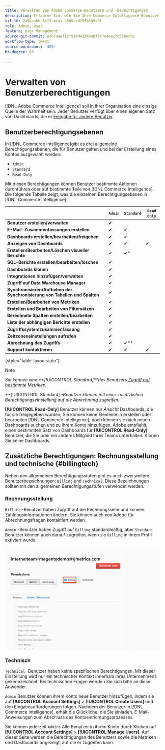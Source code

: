 ```yaml
---
title: Verwalten von Adobe Commerce-Benutzern und -Berechtigungen
description: Erfahren Sie, wie Sie Ihre Commerce Intelligence-Benutzer verwalten.
exl-id: 2a5eeabb-3c13-4ca1-b845-ed255b389c9f
role: Admin, User
feature: User Management
source-git-commit: adb7aaef1cf914d43348abf5c7e4bec7c51bed0c
workflow-type: tm+mt
source-wordcount: '405'
ht-degree: 0%

---
```


# Verwalten von Benutzerberechtigungen

[!DNL Adobe Commerce Intelligence] soll in Ihrer Organisation eine einzige Quelle der Wahrheit sein. Jeder Benutzer verfügt über einen eigenen Satz von Dashboards, die er [Freigabe für andere Benutzer](../../data-user/dashboards/share-dashboard-with-users.md).

## Benutzerberechtigungsebenen

In [!DNL Commerce Intelligence]gibt es drei allgemeine Berechtigungsebenen, die für Benutzer gelten und bei der Erstellung eines Kontos ausgewählt werden:

* `Admin`
* `Standard`
* `Read-Only`

Mit diesen Berechtigungen können Benutzer bestimmte Aktionen durchführen oder auf bestimmte Teile von [!DNL Commerce Intelligence]. Die folgende Tabelle zeigt, was die einzelnen Berechtigungsebenen in [!DNL Commerce Intelligence]:

|   | `Admin` | `Standard` | `Read Only` |
| -----|-----|-----|----|
| **Benutzer erstellen/verwalten** | ✔ |   |   |
| **E-Mail-Zusammenfassungen erstellen** | ✔ | ✔ |   |
| **Dashboards erstellen/bearbeiten/freigeben** | ✔ | ✔ |   |
| **Anzeigen von Dashboards** | ✔ | ✔ | ✔ |
| **Erstellen/Bearbeiten/Löschen visueller Berichte** | ✔ | ✔* |   |
| **SQL-Berichte erstellen/bearbeiten/löschen** | ✔ |  |   |
| **Dashboards klonen** | ✔ |   |   |
| **Integrationen hinzufügen/verwalten** | ✔ |   |   |
| **Zugriff auf Data Warehouse Manager** | ✔ |   |   |
| **Synchronisieren/Aufheben der Synchronisierung von Tabellen und Spalten** | ✔ |   |   |
| **Erstellen/Bearbeiten von Metriken** | ✔ |   |   |
| **Erstellen und Bearbeiten von Filtersätzen** | ✔ |   |   |
| **Berechnete Spalten erstellen/bearbeiten** | ✔ |   |   |
| **Liste der abhängigen Berichte erstellen** | ✔ |   |   |
| **Zugriffssystemzusammenfassung** | ✔ |   |   |
| **Zeitzoneneinstellungen aufrufen** | ✔ |   |   |
| **Abrechnung des Zugriffs** | ✔ | ✔** |   |
| **Support kontaktieren** | ✔ | ✔ | ✔ |

{style="table-layout:auto"}

>[!NOTE]
>
>_Sie können eine **[!UICONTROL Standard]**des Benutzers [Zugriff auf bestimmte Metriken](../../administrator/user-management/restrict-metric-access.md)._
>
>**[!UICONTROL Standard] _-Benutzer können mit einer zusätzlichen Berechtigungseinstellung auf die Abrechnung zugreifen._
>
>**[!UICONTROL Read-Only]** Benutzer können nur _Ansicht_ Dashboards, die für sie freigegeben wurden; Sie können keine Elemente in erstellen oder bearbeiten [!DNL Commerce Intelligence], noch können sie nach neuen Dashboards suchen und zu ihrem Konto hinzufügen. Adobe empfiehlt, einen bestimmten Satz von Dashboards für **[!UICONTROL Read-Only]** Benutzer, die Sie oder ein anderes Mitglied Ihres Teams unterhalten. Klonen Sie keine Dashboards.

## Zusätzliche Berechtigungen: Rechnungsstellung und technische {#billingtech}

Neben den allgemeinen Berechtigungsstufen gibt es auch zwei weitere Benutzerbezeichnungen: `Billing` und `Technical`. Diese Bezeichnungen sollten mit den allgemeinen Berechtigungsstufen verwendet werden.

### Rechnungsstellung

`Billing` -Benutzer haben Zugriff auf die Rechnungsseite und können Zahlungsinformationen ändern. Sie können auch von Adobe für Abrechnungsfragen kontaktiert werden.

`Admin` -Benutzer haben Zugriff auf `Billing` standardmäßig, aber `Standard` Benutzer können auch darauf zugreifen, wenn sie `Billing` in ihrem Profil aktiviert wurde.

![Abrechnung](../../assets/billing.png)<!--{: width="550" height="363"}-->

### Technisch

`Technical` -Benutzer haben keine spezifischen Berechtigungen. Mit dieser Einstellung wird nur ein technischer Kontakt innerhalb Ihres Unternehmens gekennzeichnet. Bei technischen Fragen wenden Sie sich bitte an diese Anwender.

`Admin` Benutzer können ihrem Konto neue Benutzer hinzufügen, indem sie auf **[!UICONTROL Account Settings]** > **[!UICONTROL Create Users]** und den Eingabeaufforderungen folgen. Nachdem der Benutzer in [!DNL Commerce Intelligence], erhält die Glückliche, die Sie einladen, E-Mail-Anweisungen zum Abschluss des Kontoeinrichtungsprozesses.

Sie können jederzeit `Admins` Alle Benutzer in ihrem Konto durch Klicken auf **[!UICONTROL Account Settings]** > **[!UICONTROL Manage Users]**. Auf dieser Seite werden die Berechtigungen des Benutzers sowie die Metriken und Dashboards angezeigt, auf die er zugreifen kann.

